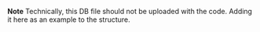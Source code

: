 **Note**
Technically, this DB file should not be uploaded with the code.
Adding it here as an example to the structure.